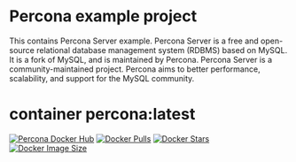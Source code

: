# Percona example project

This contains Percona Server example. Percona Server is a free and open-source relational database management system (RDBMS) based on MySQL. It is a fork of MySQL, and is maintained by Percona. Percona Server is a community-maintained project. Percona aims to better performance, scalability, and support for the MySQL community.

# container percona:latest

[![Percona Docker Hub](https://img.shields.io/badge/percona-percona-green.svg)](https://hub.docker.com/_/percona)
[![Docker Pulls](https://badgen.net/docker/pulls/library/percona?icon=docker&label=pulls)](https://hub.docker.com/_/percona)
[![Docker Stars](https://badgen.net/docker/stars/library/percona?icon=docker&label=stars)](https://hub.docker.com/_/percona)
[![Docker Image Size](https://badgen.net/docker/size/library/percona?icon=docker&label=image%20size)](https://hub.docker.com/_/percona)